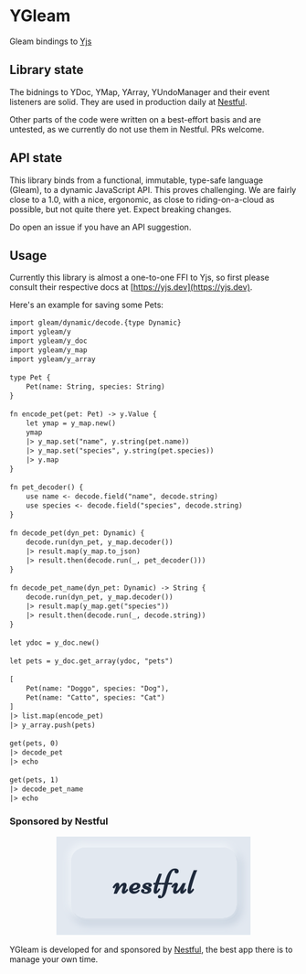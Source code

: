 # YGleam

Gleam bindings to [Yjs](https://github.com/yjs/yjs)

## Library state

The bidnings to YDoc, YMap, YArray, YUndoManager and their event listeners are
solid. They are used in production daily at [Nestful](https://nestful.app).

Other parts of the code were written on a best-effort basis and are untested, as
we currently do not use them in Nestful. PRs welcome.

## API state

This library binds from a functional, immutable, type-safe language (Gleam), to
a dynamic JavaScript API. This proves challenging. We are fairly close to a 1.0,
with a nice, ergonomic, as close to riding-on-a-cloud as possible, but not quite
there yet. Expect breaking changes.

Do open an issue if you have an API suggestion.

## Usage

Currently this library is almost a one-to-one FFI to Yjs, so first please
consult their respective docs at [https://yjs.dev](https://yjs.dev).

Here's an example for saving some Pets:

```gleam
import gleam/dynamic/decode.{type Dynamic}
import ygleam/y
import ygleam/y_doc
import ygleam/y_map
import ygleam/y_array

type Pet {
    Pet(name: String, species: String)
}

fn encode_pet(pet: Pet) -> y.Value {
    let ymap = y_map.new()
    ymap
    |> y_map.set("name", y.string(pet.name))
    |> y_map.set("species", y.string(pet.species))
    |> y.map
}

fn pet_decoder() {
    use name <- decode.field("name", decode.string)
    use species <- decode.field("species", decode.string)
}

fn decode_pet(dyn_pet: Dynamic) {
    decode.run(dyn_pet, y_map.decoder())
    |> result.map(y_map.to_json)
    |> result.then(decode.run(_, pet_decoder()))
}

fn decode_pet_name(dyn_pet: Dynamic) -> String {
    decode.run(dyn_pet, y_map.decoder())
    |> result.map(y_map.get("species"))
    |> result.then(decode.run(_, decode.string))
}

let ydoc = y_doc.new()

let pets = y_doc.get_array(ydoc, "pets")

[
    Pet(name: "Doggo", species: "Dog"),
    Pet(name: "Catto", species: "Cat")
]
|> list.map(encode_pet)
|> y_array.push(pets)

get(pets, 0)
|> decode_pet
|> echo

get(pets, 1)
|> decode_pet_name
|> echo

```

### Sponsored by Nestful

<a href="https://nestful.app">
  <p align="center">
    <img src="nestful.png">
  </p>
</a>

YGleam is developed for and sponsored by [Nestful](https://nestful.app), the best
app there is to manage your own time.
